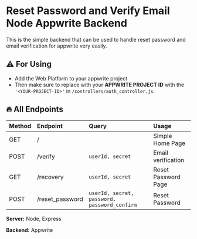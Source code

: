 # Reset Password and Verify Email Node Appwrite Backend

This is the simple backend that can be used to handle reset password and email verification for appwrite very easily.

## ⚠ For Using
- Add the Web Platform to your appwrite project
- Then make sure to replace with your **APPWRITE PROJECT ID**
with the `'<YOUR-PROJECT-ID>'` in `/controllers/auth_controller.js`.

## 🔥 All Endpoints 
|Method | Endpoint | Query | Usage
|:--- | :--- |:---|:---|
|GET| /  |  | Simple Home Page |
|POST| /verify| `userId, secret`| Email verification |
|GET| /recovery| `userId, secret`| Reset Password Page |
|POST| /reset_password| `userId, secret, password, password_confirm `| Reset Password |


**Server:** Node, Express

**Backend:** Appwrite

